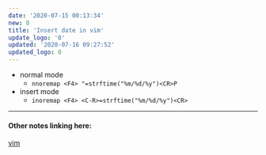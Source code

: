 ```yaml
---
date: '2020-07-15 00:13:34'
new: 0
title: 'Insert date in vim'
update_logo: '0'
updated: '2020-07-16 09:27:52'
updated_logo: 0
---
```

* normal mode
  * `nnoremap <F4> "=strftime("%m/%d/%y")<CR>P`
* insert mode
  * `inoremap <F4> <C-R>=strftime("%m/%d/%y")<CR>`

---
#### Other notes linking here:

[vim](/vim)
